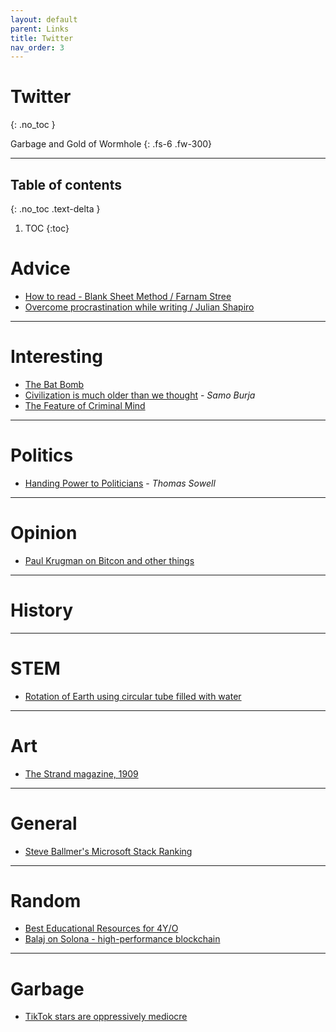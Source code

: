 ```yaml
---
layout: default
parent: Links
title: Twitter
nav_order: 3
---
```


# Twitter
{: .no_toc }

Garbage and Gold of Wormhole
{: .fs-6 .fw-300}

---

## Table of contents
{: .no_toc .text-delta }

1. TOC
{:toc}

# Advice

- [How to read - Blank Sheet Method / Farnam Stree](https://twitter.com/farnamstreet/status/1347173210748551176)
- [Overcome procrastination while writing / Julian Shapiro](https://twitter.com/Julian/status/1390744754065977348?s=20)

---

# Interesting

- [The Bat Bomb](https://twitter.com/RealTimeWWII/status/1393683489514565638)
- [Civilization is much older than we thought](https://twitter.com/SamoBurja/status/1394338354590846982?s=08) - *Samo Burja*
- [The Feature of Criminal Mind](https://twitter.com/robkhenderson/status/1393442484668309504?s=08)

---

# Politics

- [Handing Power to Politicians](https://twitter.com/ThomasSowell/status/1394651978513281030?s=08) - *Thomas Sowell*

---

# Opinion

- [Paul Krugman on Bitcon and other things](https://twitter.com/paulkrugman/status/1395541758197567490?s=08)

---

# History


---

# STEM

- [Rotation of Earth using circular tube filled with water](https://twitter.com/fermatslibrary/status/1394659048197435398?s=08)

---

# Art

- [The Strand magazine, 1909](https://twitter.com/yesterdaysprint/status/1395558952713166848?s=20)

---

# General

- [Steve Ballmer's Microsoft Stack Ranking](https://twitter.com/TrungTPhan/status/1394654146599522306?s=08)

---


# Random

- [Best Educational Resources for 4Y/O](https://twitter.com/awilkinson/status/1392219056246124545)
- [Balaj on Solona -  high-performance blockchain](https://twitter.com/balajis/status/1394782976978800643)

---

# Garbage

- [TikTok stars are oppressively mediocre](https://twitter.com/rebexxxxa/status/1394646669808046085?s=08)
